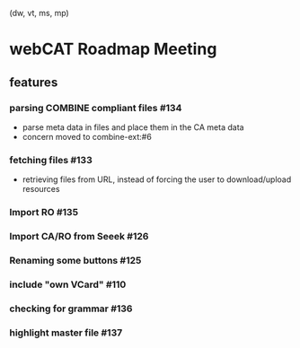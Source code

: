 (dw, vt, ms, mp)

webCAT Roadmap Meeting 
=======================

features 
---------

### parsing COMBINE compliant files #134 

* parse meta data in files and place them in the CA meta data
* concern moved to combine-ext:#6

### fetching files #133 

* retrieving files from URL, instead of forcing the user to download/upload resources

### Import RO #135 

### Import CA/RO from Seeek #126 

### Renaming some buttons #125 

### include "own VCard" #110 

### checking for grammar #136 

### highlight master file #137 

